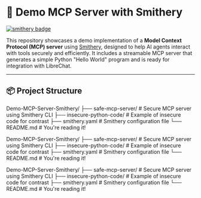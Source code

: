 # 🧠 Demo MCP Server with Smithery
[![smithery badge](https://smithery.ai/badge/@Auxin-io/python-code-generator)](https://smithery.ai/server/@Auxin-io/python-code-generator)

This repository showcases a demo implementation of a **Model Context Protocol (MCP) server** using [Smithery](https://smithery.ai), designed to help AI agents interact with tools securely and efficiently. It includes a streamable MCP server that generates a simple Python "Hello World" program and is ready for integration with LibreChat.

---

## 📦 Project Structure

Demo-MCP-Server-Smithery/ ├── safe-mcp-server/ # Secure MCP server using Smithery CLI ├── insecure-python-code/ # Example of insecure code for contrast ├── smithery.yaml # Smithery configuration file └── README.md # You're reading it!


Demo-MCP-Server-Smithery/ ├── safe-mcp-server/ # Secure MCP server using Smithery CLI ├── insecure-python-code/ # Example of insecure code for contrast ├── smithery.yaml # Smithery configuration file └── README.md # You're reading it!

Demo-MCP-Server-Smithery/ ├── safe-mcp-server/ # Secure MCP server using Smithery CLI ├── insecure-python-code/ # Example of insecure code for contrast ├── smithery.yaml # Smithery configuration file └── README.md # You're reading it!

